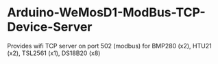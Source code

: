 # Arduino-WeMosD1-ModBus-TCP-Device-Server
Provides wifi TCP server on port 502 (modbus) for BMP280 (x2),  HTU21 (x2), TSL2561 (x1), DS18B20 (x8)
